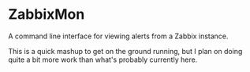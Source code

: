 # ZabbixMon

A command line interface for viewing alerts from a Zabbix instance.

This is a quick mashup to get on the ground running, but I plan on doing quite 
a bit more work than what's probably currently here.

